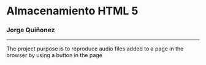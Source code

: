 <html>
  <header></header>
  <body>
    <h1>Almacenamiento HTML 5</h1>
    <h3>Jorge Quiñonez</h3>
    <hr/>
    <p>The project purpose is to reproduce audio files added to a page in the browser by using a button in the page</p>
  </body>
</html>

